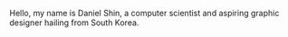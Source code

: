 Hello, my name is Daniel Shin, a computer scientist and aspiring graphic designer hailing from South Korea.
